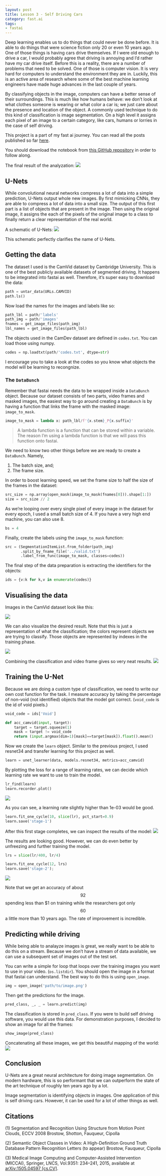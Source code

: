 ```yaml
---
layout: post
title: Lesson 3 - Self Driving Cars
category: fast.ai
tags:
- fastai
---
```


Deep learning enables us to do things that could never be done before. It is able to do things that were science fiction only 20 or even 10 years ago. One of those things is having cars drive themselves. If I were old enough to drive a car, I would probably agree that driving is annoying and I’d rather have my car drive itself. Before this is a reality, there are a number of problems that need to be solved. One of those is computer vision. It is very hard for computers to understand the environment they are in. Luckily, this is an active area of research where some of the best machine learning engineers have made huge advances in the last couple of years.

By classifying objects in the image, computers can have a better sense of their surroundings. This is much like how humans behave: we don’t look at what clothes someone is wearing or what color a car is; we just care about the presence and location of the object. A commonly used technique to do this kind of classification is image segmentation. On a high level it assigns each pixel of an image to a certain category, like cars, humans or lorries in the case of self driving.

This project is a part of my fast ai journey. You can read all the posts published so far [here](https://rickwierenga.com/tag/fastai).

You should download the notebook from [this GitHub repository](https://github.com/rickwierenga/SelfDrivingCars-Segmentation) in order to follow along.

The final result of the analyzation:
![](/assets/images/3/drive.gif)

## U-Nets
While convolutional neural networks compress a lot of data into a simple prediction, U-Nets output whole new images. By first mimicking CNNs, they are able to compress a lot of data into a small size. The output of this first part is a list of objects that are present in the image. Then using the original image, it assigns the each of the pixels of the original image to a class to finally return a clear representation of the real world.

A schematic of U-Nets:
![](/assets/images/3/u-net-architecture)

This schematic perfectly clarifies the name of U-Nets.

## Getting the data
The dataset I used is the CamVid dataset by Cambridge University. This is one of the best publicly available datasets of segmented driving. It happens to be integrated into fastai as well. Therefore, it’s super easy to download the data:
```python
path = untar_data(URLs.CAMVID)
path.ls()
```

Now load the names for the images and labels like so:
```python
path_lbl = path/'labels'
path_img = path/'images'
fnames = get_image_files(path_img)
lbl_names = get_image_files(path_lbl)
```

The objects used in the CamDev dataset are defined in `codes.txt`. You can load those using numpy.
```python
codes = np.loadtxt(path/'codes.txt', dtype=str)
```

I encourage you to take a look at the codes so you know what objects the model will be learning to recongnize.

### The `DataBunch`
Remember that fastai needs the data to be wrapped inside a `DataBunch` object. Because our dataset consists of two parts, video frames and masked images, the easiest way to go around creating a `DataBunch` is by having a function that links the frame with the masked image: `image_to_mask`.
```python
image_to_mask = lambda x: path_lbl/f'{x.stem}_P{x.suffix}'
```

> A lambda function is a function that can be stored within a variable. The reason I’m using a lambda function is that we will pass this function onto fastai.  

We need to know two other things before we are ready to create a `DataBunch`. Namely, 
1. The batch size, and;
2. The frame size.

In order to boost learning speed, we set the frame size to half the size of the frames in the dataset:
```python
src_size = np.array(open_mask(image_to_mask(fnames[0])).shape[1:])
size = src_size // 2
```

As we’re looping over every single pixel of every image in the dataset for every epoch, I used a small batch size of 4. If you have a very high end machine, you can also use 8.
```python
bs = 4
```

Finally, create the labels using the `image_to_mask` function:
```python
src = (SegmentationItemList.from_folder(path_img)
       .split_by_fname_file('../valid.txt')
       .label_from_func(image_to_mask, classes=codes))
```

The final step of the data preparation is extracting the identifiers for the objects:
```python
ids = {v:k for k,v in enumerate(codes)}
```

## Visualising the data
Images in the CamVid dataset look like this:

![](/assets/images/3/1.png)

We can also visualize the desired result. Note that this is just a representation of what the classification; the colors represent objects we are trying to classify. Those objects are represented by indexes in the training phase.

![](/assets/images/3/2.png)

Combining the classification and video frame gives so very neat results.
![](/assets/images/3/3.png)


## Training the U-Net
Because we are doing a custom type of classification, we need to write our own cost function for the task. I measure accuracy by taking the percentage of non-void (not identified) objects that the model got correct. (`void_code` is the id of void pixels.)

```python
void_code = ids['Void']

def acc_camvid(input, target):
    target = target.squeeze(1)
    mask = target != void_code
    return (input.argmax(dim=1)[mask]==target[mask]).float().mean()
```

Now we create the `learn` object. Similar to the previous project, I used resnet34 and transfer learning for this project as well.
```python
learn = unet_learner(data, models.resnet34, metrics=acc_camvid)
```

By plotting the loss for a range of learning rates, we can decide which learning rate we want to use to train the model.
```python
lr_find(learn)
learn.recorder.plot()
```

![](/assets/images/3/4.png)

As you can see, a learning rate slightly higher than 1e-03 would be good.
```python
learn.fit_one_cycle(10, slice(lr), pct_start=0.9)
learn.save('stage-1')
```

After this first stage completes, we can inspect the results of the model:
![](/assets/images/3/5.png)

The results are looking good. However, we can do even better by unfreezing and further training the model.

```python
lrs = slice(lr/400, lr/4)

learn.fit_one_cycle(12, lrs)
learn.save('stage-2');
```

![](/assets/images/3/6.png)

Note that we get an accuracy of about $$92%$$ spending less than $1 on training while the researchers got only $$60%$$ a little more than 10 years ago. The rate of improvement is incredible.

## Predicting while driving
While being able to analayze images is great, we really want to be able to do this on a stream. Because we don’t have a stream of data available, we can use a subsequent set of images out of the test set.

You can write a simple for loop that loops over the training images you want to use in your video. (`os.listdir`). You should open the image in a format that fastai can understand. The best way to do this is using `open_image`. 
```python
img = open_image('path/to/image.png')
```

Then get the predictions for the image.
```python
pred_class, _, _ = learn.predict(img)
```

The classification is stored in `pred_class`. If you were to build self driving software, you would use this data. For demonstration purposes, I decided to show an image for all the frames:
```python
show_image(pred_class)
```

Concatenating all these images, we get this beautiful mapping of the world:
![](/assets/images/3/drive.gif)


## Conclusion
U-Nets are a great neural architecture for doing image segmentation. On modern hardware, this is so performant that we can outperform the state of the art technique of roughly ten years ago by a lot.

Image segmentation is identifying objects in images. One application of this is self driving cars. However, it can be used for a lot of other things as well.

## Citations
(1) Segmentation and Recognition Using Structure from Motion Point Clouds, ECCV 2008
Brostow, Shotton, Fauqueur, Cipolla

(2) Semantic Object Classes in Video: A High-Definition Ground Truth Database
Pattern Recognition Letters (to appear)
Brostow, Fauqueur, Cipolla

(3) Medical Image Computing and Computer-Assisted Intervention (MICCAI), Springer, LNCS, Vol.9351: 234–241, 2015, available at [arXiv:1505.04597 [cs.CV]](http://arxiv.org/abs/1505.04597).